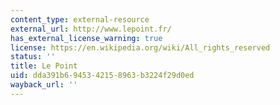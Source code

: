 ```yaml
---
content_type: external-resource
external_url: http://www.lepoint.fr/
has_external_license_warning: true
license: https://en.wikipedia.org/wiki/All_rights_reserved
status: ''
title: Le Point
uid: dda391b6-9453-4215-8963-b3224f29d0ed
wayback_url: ''
---
```

